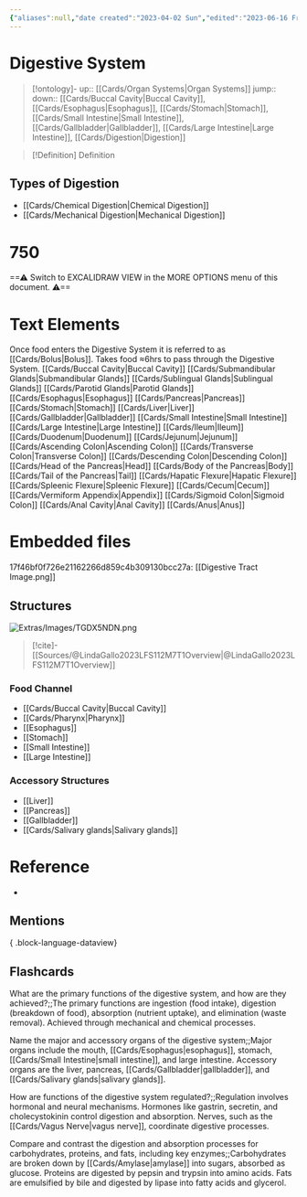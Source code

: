 ```yaml
---
{"aliases":null,"date created":"2023-04-02 Sun","edited":"2023-06-16 Fri","tags":["Uni/HBIO1009","Uni/LFS122","Uni/LFS112","flashcards/LFS112"],"dg-publish":true,"permalink":"/cards/digestive-system/","dgPassFrontmatter":true}
---
```


# Digestive System

> [!ontology]-
> up:: [[Cards/Organ Systems\|Organ Systems]]
> jump:: 
> down:: [[Cards/Buccal Cavity\|Buccal Cavity]], [[Cards/Esophagus\|Esophagus]], [[Cards/Stomach\|Stomach]], [[Cards/Small Intestine\|Small Intestine]], [[Cards/Gallbladder\|Gallbladder]], [[Cards/Large Intestine\|Large Intestine]], [[Cards/Digestion\|Digestion]]

> [!Definition] Definition

## Types of Digestion

- [[Cards/Chemical Digestion\|Chemical Digestion]]
- [[Cards/Mechanical Digestion\|Mechanical Digestion]]


<div class="transclusion internal-embed is-loaded"><div class="markdown-embed">

<div class="markdown-embed-title">

# 750

</div>



==⚠  Switch to EXCALIDRAW VIEW in the MORE OPTIONS menu of this document. ⚠==
# Text Elements
Once food enters the Digestive System it is referred to as [[Cards/Bolus\|Bolus]]. 
Takes food ≈6hrs to pass through the Digestive System. 
[[Cards/Buccal Cavity\|Buccal Cavity]] 
[[Cards/Submandibular Glands\|Submandibular Glands]] 
[[Cards/Sublingual Glands\|Sublingual Glands]] 
[[Cards/Parotid Glands\|Parotid Glands]] 
[[Cards/Esophagus\|Esophagus]] 
[[Cards/Pancreas\|Pancreas]] 
[[Cards/Stomach\|Stomach]] 
[[Cards/Liver\|Liver]] 
[[Cards/Gallbladder\|Gallbladder]] 
[[Cards/Small Intestine\|Small Intestine]] 
[[Cards/Large Intestine\|Large Intestine]] 
[[Cards/Ileum\|Ileum]] 
[[Cards/Duodenum\|Duodenum]] 
[[Cards/Jejunum\|Jejunum]] 
[[Cards/Ascending Colon\|Ascending Colon]] 
[[Cards/Transverse Colon\|Transverse Colon]] 
[[Cards/Descending Colon\|Descending Colon]] 
[[Cards/Head of the Pancreas\|Head]] 
[[Cards/Body of the Pancreas\|Body]] 
[[Cards/Tail of the Pancreas\|Tail]] 
[[Cards/Hapatic Flexure\|Hapatic Flexure]] 
[[Cards/Spleenic Flexure\|Spleenic Flexure]] 
[[Cards/Cecum\|Cecum]] 
[[Cards/Vermiform Appendix\|Appendix]] 
[[Cards/Sigmoid Colon\|Sigmoid Colon]] 
[[Cards/Anal Cavity\|Anal Cavity]] 
[[Cards/Anus\|Anus]] 

# Embedded files
17f46bf0f726e21162266d859c4b309130bcc27a: [[Digestive Tract Image.png]]



</div></div>


## Structures

![Extras/Images/TGDX5NDN.png](/img/user/Extras/Images/TGDX5NDN.png)

> [!cite]-
> [[Sources/@LindaGallo2023LFS112M7T1Overview\|@LindaGallo2023LFS112M7T1Overview]]

### Food Channel

- [[Cards/Buccal Cavity\|Buccal Cavity]]
- [[Cards/Pharynx\|Pharynx]]
- [[Esophagus]]
- [[Stomach]]
- [[Small Intestine]]
- [[Large Intestine]]

### Accessory Structures

- [[Liver]]
- [[Pancreas]]
- [[Gallbladder]]
- [[Cards/Salivary glands\|Salivary glands]]

# Reference

- 

## Mentions


{ .block-language-dataview}

## Flashcards

What are the primary functions of the digestive system, and how are they achieved?;;The primary functions are ingestion (food intake), digestion (breakdown of food), absorption (nutrient uptake), and elimination (waste removal). Achieved through mechanical and chemical processes.
<!--SR:!2023-10-23,8,250-->

Name the major and accessory organs of the digestive system;;Major organs include the mouth, [[Cards/Esophagus\|esophagus]], stomach, [[Cards/Small Intestine\|small intestine]], and large intestine. Accessory organs are the liver, pancreas, [[Cards/Gallbladder\|gallbladder]], and [[Cards/Salivary glands\|salivary glands]].
<!--SR:!2024-06-11,36,270-->

How are functions of the digestive system regulated?;;Regulation involves hormonal and neural mechanisms. Hormones like gastrin, secretin, and cholecystokinin control digestion and absorption. Nerves, such as the [[Cards/Vagus Nerve\|vagus nerve]], coordinate digestive processes.
<!--SR:!2024-05-20,14,230-->

Compare and contrast the digestion and absorption processes for carbohydrates, proteins, and fats, including key enzymes;;Carbohydrates are broken down by [[Cards/Amylase\|amylase]] into sugars, absorbed as glucose. Proteins are digested by pepsin and trypsin into amino acids. Fats are emulsified by bile and digested by lipase into fatty acids and glycerol.
<!--SR:!2023-10-26,5,230-->